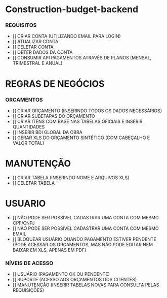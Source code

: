 # Construction-budget-backend


### REQUISITOS

- [] CRIAR CONTA (UTILIZANDO EMAIL PARA LOGIN)
- [] ATUALIZAR CONTA
- [] DELETAR CONTA
- [] OBTER DADOS DA CONTA
- [] CONSUMIR API PAGAMENTOS ATRAVÉS DE PLANOS (MENSAL, TRIMESTRAL E ANUAL)

# REGRAS DE NEGÓCIOS

### ORCAMENTOS
- [] CRIAR ORÇAMENTO (INSERINDO TODOS OS DADOS NECESSÁRIOS)
- [] CRIAR SUBETAPAS DO ORÇAMENTO
- [] CRIAR ITENS COM BASE NAS TABELAS OFICIAIS E INSERIR QUANTIDADES
- [] INSERIR BDI GLOBAL DA OBRA
- [] GERAR XLS DO ORÇAMENTO SINTÉTICO (COM CABEÇALHO E VALOR TOTAL)

# MANUTENÇÃO
- [] CRIAR TABELA (INSERINDO NOME E ARQUIVOS XLS)
- [] DELETAR TABELA


# USUARIO

- [] NÃO PODE SER POSSÍVEL CADASTRAR UMA CONTA COM MESMO CPF/CNPJ
- [] NÃO PODE SER POSSÍVEL CADASTRAR UMA CONTA COM MESMO EMAIL
- [] BLOQUEAR USUÁRIO QUANDO PAGAMENTO ESTIVER PENDENTE (PODE ACESSAR OS ORÇAMENTOS, MAS NÃO PODE EDITAR NEM BAIXAR EM XLS, APENAS EM PDF)

### NÍVEIS DE ACESSO

- [] USUÁRIO (PAGAMENTO OK OU PENDENTE)
- [] SUPORTE (ACESSO AOS ORÇAMENTOS DOS CLIENTES)
- [] MANUTENÇÃO (INSERIR TABELAS NOVAS PARA CONSULTA PELAS REQUISIÇÕES)